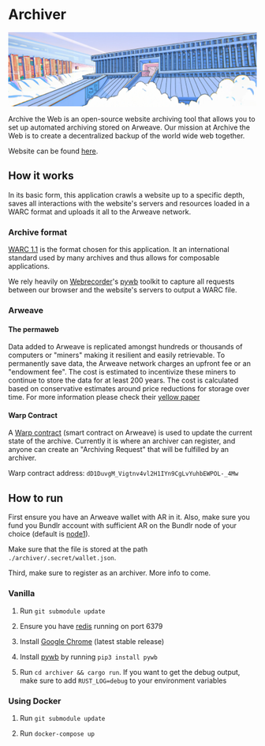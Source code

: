 # Archiver

![](https://github.com/archivetheweb/.github/blob/main/profile/library.png?raw=true)

Archive the Web is an open-source website archiving tool that allows you to set up automated archiving stored on Arweave. Our mission at Archive the Web is to create a decentralized backup of the world wide web together.

Website can be found [here](https://archivetheweb.com).

## How it works

In its basic form, this application crawls a website up to a specific depth, saves all interactions with the website's servers and resources loaded in a WARC format and uploads it all to the Arweave network.

### Archive format

[WARC 1.1](http://iipc.github.io/warc-specifications/specifications/warc-format/warc-1.1/) is the format chosen for this application. It an international standard used by many archives and thus allows for composable applications.

We rely heavily on [Webrecorder](https://webrecorder.net/)'s [pywb](https://github.com/webrecorder/pywb) toolkit to capture all requests between our browser and the website's servers to output a WARC file.

### Arweave

#### The permaweb

Data added to Arweave is replicated amongst hundreds or thousands of computers or "miners" making it resilient and easily retrievable. To permanently save data, the Arweave network charges an upfront fee or an "endowment fee". The cost is estimated to incentivize these miners to continue to store the data for at least 200 years. The cost is calculated based on conservative estimates around price reductions for storage over time. For more information please check their [yellow paper](https://yellow-paper.arweave.dev/)

#### Warp Contract

A [Warp contract](https://warp.cc/) (smart contract on Arweave) is used to update the current state of the archive. Currently it is where an archiver can register, and anyone can create an "Archiving Request" that will be fulfilled by an archiver.

Warp contract address: `dD1DuvgM_Vigtnv4vl2H1IYn9CgLvYuhbEWPOL-_4Mw`

## How to run

First ensure you have an Arweave wallet with AR in it. Also, make sure you fund you Bundlr account with sufficient AR on the Bundlr node of your choice (default is [node1](https://node1.bundlr.network)).

Make sure that the file is stored at the path `./archiver/.secret/wallet.json`.

Third, make sure to register as an archiver. More info to come.

### Vanilla

1. Run `git submodule update`

2. Ensure you have [redis](https://redis.io/docs/getting-started/) running on port 6379

3. Install [Google Chrome](https://www.google.com/chrome/?brand=YTUH&gclid=Cj0KCQiA0oagBhDHARIsAI-Bbgelk0ka9FqCJSvfUTauwL89oRMgQhUg0cldJVJyPvBCvFJGEF_JhZMaAoH4EALw_wcB&gclsrc=aw.ds) (latest stable release)

4. Install [pywb](https://pywb.readthedocs.io/en/latest/manual/usage.html#getting-started) by running `pip3 install pywb`

5. Run `cd archiver && cargo run`. If you want to get the debug output, make sure to add `RUST_LOG=debug` to your environment variables

### Using Docker

1. Run `git submodule update`

2. Run `docker-compose up`
